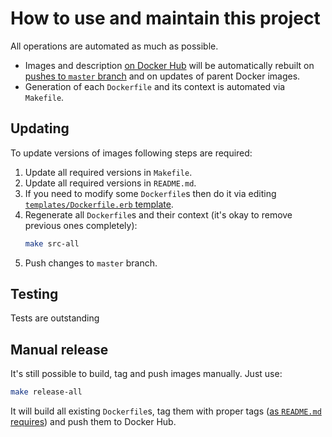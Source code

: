 How to use and maintain this project
====================================

All operations are automated as much as possible.

- Images and description [on Docker Hub][1] will be automatically rebuilt on
  [pushes to `master` branch][2] and on updates of parent Docker images.
- Generation of each `Dockerfile` and its context is automated via `Makefile`.



## Updating

To update versions of images following steps are required:

1.  Update all required versions in `Makefile`.
2.  Update all required versions in `README.md`.
3.  If you need to modify some `Dockerfile`s then do it via editing
    [`templates/Dockerfile.erb` template](templates/Dockerfile.erb).
4.  Regenerate all `Dockerfile`s and their context (it's okay to remove previous
    ones completely):
    ```bash
    make src-all
    ```
6.  Push changes to `master` branch.



## Testing

Tests are outstanding

## Manual release

It's still possible to build, tag and push images manually.
Just use:
```bash
make release-all
```

It will build all existing `Dockerfile`s, tag them with proper tags
([as `README.md` requires][3]) and push them to Docker Hub.


[1]: https://hub.docker.com/r/fluent/fluentd-kubernetes-daemonset/tags
[2]: https://github.com/fluent/fluentd-kubernetes-daemonset/tree/master
[3]: README.md#supported-tags-and-respective-dockerfile-links
